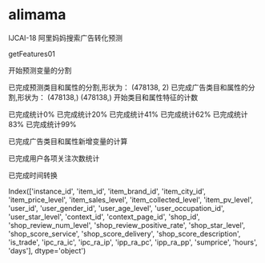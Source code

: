 # alimama
IJCAI-18 阿里妈妈搜索广告转化预测


getFeatures01

开始预测变量的分割

已完成预测类目和属性的分割,形状为： (478138, 2)
已完成广告类目和属性的分割,形状为： (478138,) (478138,)
开始类目和属性特征的计数

已完成统计0%
已完成统计20%
已完成统计41%
已完成统计62%
已完成统计83%
已完成统计99%

已完成广告类目和属性新增变量的计算

已完成用户各项关注次数统计

已完成时间转换

Index(['instance_id', 'item_id', 'item_brand_id', 'item_city_id',
       'item_price_level', 'item_sales_level', 'item_collected_level',
       'item_pv_level', 'user_id', 'user_gender_id', 'user_age_level',
       'user_occupation_id', 'user_star_level', 'context_id',
       'context_page_id', 'shop_id', 'shop_review_num_level',
       'shop_review_positive_rate', 'shop_star_level', 'shop_score_service',
       'shop_score_delivery', 'shop_score_description', 'is_trade',
       'ipc_ra_ic', 'ipc_ra_ip', 'ipp_ra_pc', 'ipp_ra_pp', 'sumprice', 'hours',
       'days'],
      dtype='object')
